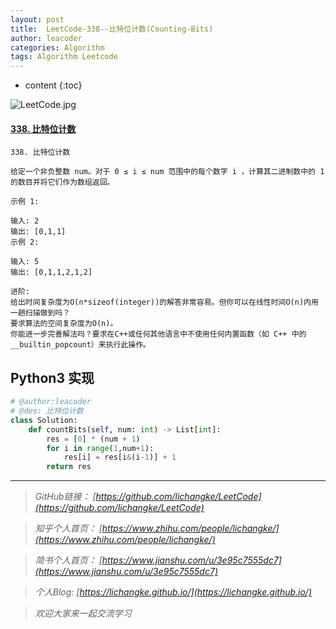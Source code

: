 ```yaml
---
layout: post
title:  LeetCode-338--比特位计数(Counting-Bits)
author: leacoder
categories: Algorithm 
tags: Algorithm Leetcode
---
```


* content
{:toc}


![LeetCode.jpg](https://upload-images.jianshu.io/upload_images/16846478-4678affcb7af84b5.jpg?imageMogr2/auto-orient/strip%7CimageView2/2/w/1240)

#### [338\. 比特位计数](https://leetcode-cn.com/problems/counting-bits/)

    338. 比特位计数

    给定一个非负整数 num。对于 0 ≤ i ≤ num 范围中的每个数字 i ，计算其二进制数中的 1 的数目并将它们作为数组返回。

    示例 1:

    输入: 2
    输出: [0,1,1]
    示例 2:

    输入: 5
    输出: [0,1,1,2,1,2]

    进阶:
    给出时间复杂度为O(n*sizeof(integer))的解答非常容易。但你可以在线性时间O(n)内用一趟扫描做到吗？
    要求算法的空间复杂度为O(n)。
    你能进一步完善解法吗？要求在C++或任何其他语言中不使用任何内置函数（如 C++ 中的 __builtin_popcount）来执行此操作。


## Python3 实现
```python
# @author:leacoder 
# @des: 比特位计数
class Solution:
    def countBits(self, num: int) -> List[int]:
        res = [0] * (num + 1)
        for i in range(1,num+1):
            res[i] = res[i&(i-1)] + 1
        return res  
```

----
>*GitHub链接：*
>*[https://github.com/lichangke/LeetCode](https://github.com/lichangke/LeetCode)*

>*知乎个人首页：*
>*[https://www.zhihu.com/people/lichangke/](https://www.zhihu.com/people/lichangke/)*

>*简书个人首页：*
>*[https://www.jianshu.com/u/3e95c7555dc7](https://www.jianshu.com/u/3e95c7555dc7)*

>*个人Blog:*
>*[https://lichangke.github.io/](https://lichangke.github.io/)*

>*欢迎大家来一起交流学习*

